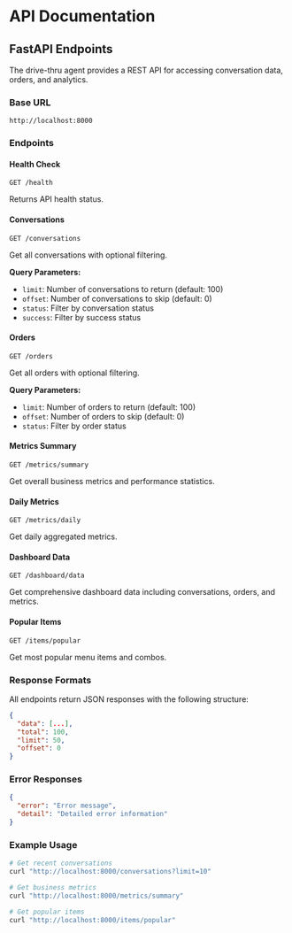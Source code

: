 # API Documentation

## FastAPI Endpoints

The drive-thru agent provides a REST API for accessing conversation data, orders, and analytics.

### Base URL
```
http://localhost:8000
```

### Endpoints

#### Health Check
```http
GET /health
```
Returns API health status.

#### Conversations
```http
GET /conversations
```
Get all conversations with optional filtering.

**Query Parameters:**
- `limit`: Number of conversations to return (default: 100)
- `offset`: Number of conversations to skip (default: 0)
- `status`: Filter by conversation status
- `success`: Filter by success status

#### Orders
```http
GET /orders
```
Get all orders with optional filtering.

**Query Parameters:**
- `limit`: Number of orders to return (default: 100)
- `offset`: Number of orders to skip (default: 0)
- `status`: Filter by order status

#### Metrics Summary
```http
GET /metrics/summary
```
Get overall business metrics and performance statistics.

#### Daily Metrics
```http
GET /metrics/daily
```
Get daily aggregated metrics.

#### Dashboard Data
```http
GET /dashboard/data
```
Get comprehensive dashboard data including conversations, orders, and metrics.

#### Popular Items
```http
GET /items/popular
```
Get most popular menu items and combos.

### Response Formats

All endpoints return JSON responses with the following structure:

```json
{
  "data": [...],
  "total": 100,
  "limit": 50,
  "offset": 0
}
```

### Error Responses

```json
{
  "error": "Error message",
  "detail": "Detailed error information"
}
```

### Example Usage

```bash
# Get recent conversations
curl "http://localhost:8000/conversations?limit=10"

# Get business metrics
curl "http://localhost:8000/metrics/summary"

# Get popular items
curl "http://localhost:8000/items/popular"
```
